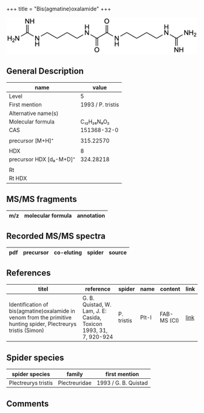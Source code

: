 +++
title = "Bis(agmatine)oxalamide"
+++

![](/img/Bis(agmatine)oxalamide.png)

## General Description

| name                    | value             |
|-------------------------|-------------------|
| Level                   | 5                 |
| First mention           | 1993 / P. tristis |
| Alternative name(s)     |                   |
| Molecular formula       | C₁₂H₂₆N₈O₂        |
| CAS                     | 151368-32-0       |
|                         |                   |
| precursor  [M+H]⁺       | 315.22570         |
|                         |                   |
| HDX                     | 8                 |
| precursor HDX [d₈-M+D]⁺ | 324.28218         |
|                         |                   |
| Rt                      |                   |
| Rt HDX                  |                   |

## MS/MS fragments

| m/z       | molecular formula | annotation         |
|-----------|-------------------|--------------------|


## Recorded MS/MS spectra

| pdf | precursor | co-eluting | spider    | source        |
|-----|-----------|------------|-----------|---------------|



## References

| titel                                                                                                            | reference                                                         | spider     | name  | content     | link                                         |
|------------------------------------------------------------------------------------------------------------------|-------------------------------------------------------------------|------------|-------|-------------|----------------------------------------------|
| Identification of bis(agmatine)oxalamide in venom from the primitive hunting spider, Plectreurys tristis (Simon) | G. B. Quistad, W. Lam, J. E: Casida, Toxicon 1993, 31, 7, 920-924 | P. tristis | Plt-I | FAB-MS (CI) | [link](https://doi.org/10.1016/0041-0101(93)90229-C) |



## Spider species

| spider species      | family        | first mention        |
|---------------------|---------------|----------------------|
| Plectreurys tristis | Plectreuridae | 1993 / G. B. Quistad |

## Comments